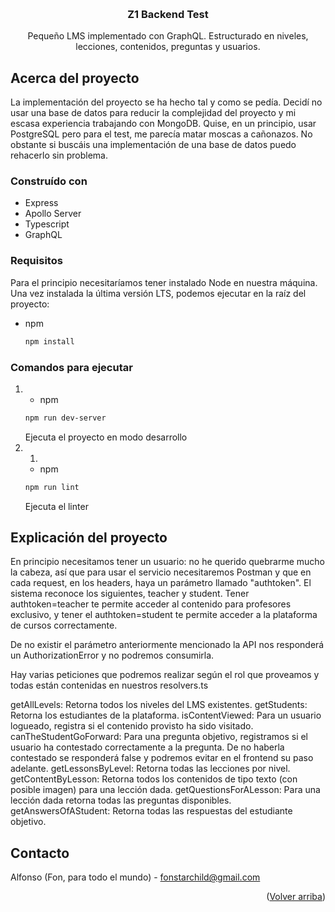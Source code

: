 
<a name="readme-top"></a>

<!-- PROJECT LOGO -->
<br />
<div align="center">
<h3 align="center">Z1 Backend Test</h3>
  <p align="center">
    Pequeño LMS implementado con GraphQL. Estructurado en niveles, lecciones, contenidos, preguntas y usuarios.
  </p>
</div>


## Acerca del proyecto

La implementación del proyecto se ha hecho tal y como se pedía. Decidí no usar una base de datos para reducir la complejidad del proyecto y mi escasa experiencia trabajando con MongoDB. Quise, en un principio, usar PostgreSQL pero para el test, me parecía matar moscas a cañonazos. No obstante si buscáis una implementación de una base de datos puedo rehacerlo sin problema.


### Construído con

* Express
* Apollo Server
* Typescript
* GraphQL


### Requisitos

Para el principio necesitaríamos tener instalado Node en nuestra máquina. Una vez instalada la última versión LTS, podemos ejecutar en la raíz del proyecto:

* npm
  ```sh
  npm install 
  ```

### Comandos para ejecutar

1. 
    * npm
    ```sh
    npm run dev-server 
    ```
    Ejecuta el proyecto en modo desarrollo
2. 1. 
    * npm
    ```sh
    npm run lint 
    ```
    Ejecuta el linter


## Explicación del proyecto

En principio necesitamos tener un usuario: no he querido quebrarme mucho la cabeza, así que para usar el servicio necesitaremos Postman y que en cada request, en los headers, haya un parámetro llamado "authtoken". El sistema reconoce los siguientes, teacher y student. Tener authtoken=teacher te permite acceder al contenido para profesores exclusivo, y tener el authtoken=student te permite acceder a la plataforma de cursos correctamente.

De no existir el parámetro anteriormente mencionado la API nos responderá un AuthorizationError y no podremos consumirla.

Hay varias peticiones que podremos realizar según el rol que proveamos y todas están contenidas en nuestros resolvers.ts

getAllLevels: Retorna todos los niveles del LMS existentes.
getStudents: Retorna los estudiantes de la plataforma.
isContentViewed: Para un usuario logueado, registra si el contenido provisto ha sido visitado.
canTheStudentGoForward: Para una pregunta objetivo, registramos si el usuario ha contestado correctamente a la pregunta. De no haberla contestado se responderá false y podremos evitar en el frontend su paso adelante.
getLessonsByLevel: Retorna todas las lecciones por nivel.
getContentByLesson: Retorna todos los contenidos de tipo texto (con posible imagen) para una lección dada.
getQuestionsForALesson: Para una lección dada retorna todas las preguntas disponibles.
getAnswersOfAStudent: Retorna todas las respuestas del estudiante objetivo.


## Contacto

Alfonso (Fon, para todo el mundo) - fonstarchild@gmail.com

<p align="right">(<a href="#readme-top">Volver arriba</a>)</p>


